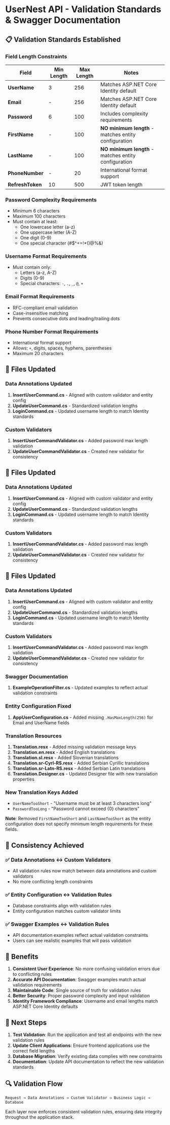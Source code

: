# UserNest API - Validation Standards & Swagger Documentation

## 📋 Validation Standards Established

### Field Length Constraints

| Field | Min Length | Max Length | Notes |
|-------|------------|------------|-------|
| **UserName** | 3 | 256 | Matches ASP.NET Core Identity default |
| **Email** | - | 256 | Matches ASP.NET Core Identity default |
| **Password** | 6 | 100 | Includes complexity requirements |
| **FirstName** | - | 100 | **NO minimum length** - matches entity configuration |
| **LastName** | - | 100 | **NO minimum length** - matches entity configuration |
| **PhoneNumber** | - | 20 | International format support |
| **RefreshToken** | 10 | 500 | JWT token length |

### Password Complexity Requirements
- Minimum 6 characters
- Maximum 100 characters
- Must contain at least:
  - One lowercase letter (a-z)
  - One uppercase letter (A-Z)
  - One digit (0-9)
  - One special character (#$^+=!*()@%&)

### Username Format Requirements
- Must contain only:
  - Letters (a-z, A-Z)
  - Digits (0-9)
  - Special characters: `-`, `.`, `_`, `@`, `+`

### Email Format Requirements
- RFC-compliant email validation
- Case-insensitive matching
- Prevents consecutive dots and leading/trailing dots

### Phone Number Format Requirements
- International format support
- Allows: `+`, digits, spaces, hyphens, parentheses
- Maximum 20 characters

## 🔧 Files Updated

### Data Annotations Updated
1. **InsertUserCommand.cs** - Aligned with custom validator and entity config
2. **UpdateUserCommand.cs** - Standardized validation lengths
3. **LoginCommand.cs** - Updated username length to match Identity standards

### Custom Validators
1. **InsertUserCommandValidator.cs** - Added password max length validation
2. **UpdateUserCommandValidator.cs** - Created new validator for consistency

## 🔧 Files Updated

### Data Annotations Updated
1. **InsertUserCommand.cs** - Aligned with custom validator and entity config
2. **UpdateUserCommand.cs** - Standardized validation lengths
3. **LoginCommand.cs** - Updated username length to match Identity standards

### Custom Validators
1. **InsertUserCommandValidator.cs** - Added password max length validation
2. **UpdateUserCommandValidator.cs** - Created new validator for consistency

## 🔧 Files Updated

### Data Annotations Updated
1. **InsertUserCommand.cs** - Aligned with custom validator and entity config
2. **UpdateUserCommand.cs** - Standardized validation lengths
3. **LoginCommand.cs** - Updated username length to match Identity standards

### Custom Validators
1. **InsertUserCommandValidator.cs** - Added password max length validation
2. **UpdateUserCommandValidator.cs** - Created new validator for consistency

### Swagger Documentation
1. **ExampleOperationFilter.cs** - Updated examples to reflect actual validation constraints

### Entity Configuration Fixed
1. **AppUserConfiguration.cs** - Added missing `.HasMaxLength(256)` for Email and UserName fields

### Translation Resources
1. **Translation.resx** - Added missing validation message keys
2. **Translation.en.resx** - Added English translations
3. **Translation.sl.resx** - Added Slovenian translations
4. **Translation.sr-Cyrl-RS.resx** - Added Serbian Cyrillic translations
5. **Translation.sr-Latn-RS.resx** - Added Serbian Latin translations
6. **Translation.Designer.cs** - Updated Designer file with new translation properties

### New Translation Keys Added
- `UserNameTooShort` - "Username must be at least 3 characters long"
- `PasswordTooLong` - "Password cannot exceed {0} characters"

**Note**: Removed `FirstNameTooShort` and `LastNameTooShort` as the entity configuration does not specify minimum length requirements for these fields.

## 🎯 Consistency Achieved

### ✅ Data Annotations ↔ Custom Validators
- All validation rules now match between data annotations and custom validators
- No more conflicting length constraints

### ✅ Entity Configuration ↔ Validation Rules
- Database constraints align with validation rules
- Entity configuration matches custom validator limits

### ✅ Swagger Examples ↔ Validation Rules
- API documentation examples reflect actual validation constraints
- Users can see realistic examples that will pass validation

## 🚀 Benefits

1. **Consistent User Experience**: No more confusing validation errors due to conflicting rules
2. **Accurate API Documentation**: Swagger examples match actual validation requirements
3. **Maintainable Code**: Single source of truth for validation rules
4. **Better Security**: Proper password complexity and input validation
5. **Identity Framework Compliance**: Username and email lengths match ASP.NET Core Identity defaults

## 📝 Next Steps

1. **Test Validation**: Run the application and test all endpoints with the new validation rules
2. **Update Client Applications**: Ensure frontend applications use the correct field lengths
3. **Database Migration**: Verify existing data complies with new constraints
4. **Documentation**: Update API documentation to reflect the new validation standards

## 🔍 Validation Flow

```
Request → Data Annotations → Custom Validator → Business Logic → Database
```

Each layer now enforces consistent validation rules, ensuring data integrity throughout the application stack.
